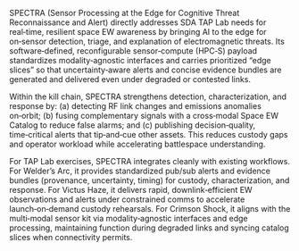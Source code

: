 SPECTRA (Sensor Processing at the Edge for Cognitive Threat Reconnaissance and Alert) directly addresses SDA TAP Lab needs for real‑time, resilient space EW awareness by bringing AI to the edge for on‑sensor detection, triage, and explanation of electromagnetic threats. Its software‑defined, reconfigurable sensor‑compute (HPC‑S) payload standardizes modality‑agnostic interfaces and carries prioritized “edge slices” so that uncertainty‑aware alerts and concise evidence bundles are generated and delivered even under degraded or contested links.

Within the kill chain, SPECTRA strengthens detection, characterization, and response by: (a) detecting RF link changes and emissions anomalies on‑orbit; (b) fusing complementary signals with a cross‑modal Space EW Catalog to reduce false alarms; and (c) publishing decision‑quality, time‑critical alerts that tip‑and‑cue other assets. This reduces custody gaps and operator workload while accelerating battlespace understanding.

For TAP Lab exercises, SPECTRA integrates cleanly with existing workflows. For Welder’s Arc, it provides standardized pub/sub alerts and evidence bundles (provenance, uncertainty, timing) for custody, characterization, and response. For Victus Haze, it delivers rapid, downlink‑efficient EW observations and alerts under constrained comms to accelerate launch‑on‑demand custody rehearsals. For Crimson Shock, it aligns with the multi‑modal sensor kit via modality‑agnostic interfaces and edge processing, maintaining function during degraded links and syncing catalog slices when connectivity permits.



